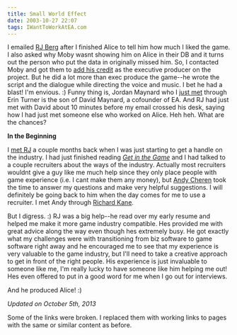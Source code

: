 ```yaml
---
title: Small World Effect
date: 2003-10-27 22:07
tags: IWantToWorkAtEA.com
---
```

I emailed [RJ Berg][1] after I finished Alice to tell him how much I liked the game. I also asked why Moby wasnt showing him on Alice in their DB and it turns out the person who put the data in originally missed him. So, I contacted Moby and got them to [add his credit][2] as the executive producer on the project. But he did a lot more than exec produce the game--he wrote the script and the dialogue while directing the voice and music. I bet he had a blast! I'm envious. :) Funny thing is, Jordan Maynard who I [just met][3] through Erin Turner is the son of David Maynard, a cofounder of EA. And RJ had just met with David about 10 minutes before my email crossed his desk, saying how I had just met someone else who worked on Alice. Heh heh. What are the chances?

**In the Beginning**

I [met RJ][4] a couple months back when I was just starting to get a handle on the industry. I had just finished reading *[Get in the Game][5]* and I had talked to a couple recruiters about the ways of the industry. Actually most recruiters wouldnt give a guy like me much help since they only place people with game experience (i.e. I cant make them any money), but [Andy Cheren][6] took the time to answer my questions and make very helpful suggestions. I will definitely be going back to him when the day comes for me to use a recruiter. I met Andy through [Richard Kane][7].

But I digress. :) RJ was a big help--he read over my early resume and helped me make it more game industry compatible. Hes provided me with great advice along the way even though hes extremely busy. He got exactly what my challenges were with transitioning from biz software to game software right away and he encouraged me to see that my experience is very valuable to the game industry, but I'll need to take a creative approach to get in front of the right people. His experience is just invaluable to someone like me, I'm really lucky to have someone like him helping me out! Hes even offered to put in a good word for me when I go out for interviews.

And he produced Alice! :)

*Updated on October 5th, 2013*

Some of the links were broken. I replaced them with working links to pages with the same or similar content as before.

 [1]: http://www.mobygames.com/developer/sheet/view/developerId=63361/
 [2]: http://www.mobygames.com/game/sheet/p,3/gameId,2703/
 [3]: /reinforcements.html
 [4]: /eas-biz-side.html
 [5]: http://www.amazon.com/Get-Game-Careers-Industry/dp/0735713073
 [6]: http://www.linkedin.com/in/acheren
 [7]: /eala-connection.html

